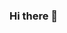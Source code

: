 ### Hi there 👋

<!--
**Nic2000/Nic2000** is a ✨ _special_ ✨ repository because its `README.md` (this file) appears on your GitHub profile.

Here are some ideas to get you started:

- :wave: Welcome
- :computer: I'm a developer Back-end (soon to be full stack :stuck_out_tongue_winking_eye:)
- :simple_smile: I’m currently working on Laravel ...
- :sunglasses: I’m currently learning MEAN stack...

-->
